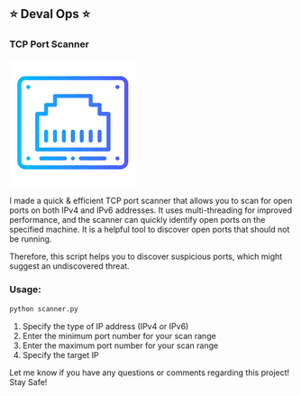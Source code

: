 ## ⭐ Deval Ops ⭐
### TCP Port Scanner

![Port](icon.png)

I made a quick & efficient TCP port scanner that allows you to scan for open ports on both IPv4 and IPv6 addresses. It uses multi-threading for improved performance, and the scanner can quickly identify open ports on the specified machine. It is a helpful tool to discover open ports that should not be running.

Therefore, this script helps you to discover suspicious ports, which might suggest an undiscovered threat.

### Usage:

```python
python scanner.py
```
1. Specify the type of IP address (IPv4 or IPv6)
2. Enter the minimum port number for your scan range
3. Enter the maximum port number for your scan range
4. Specify the target IP

Let me know if you have any questions or comments regarding this project! Stay Safe!